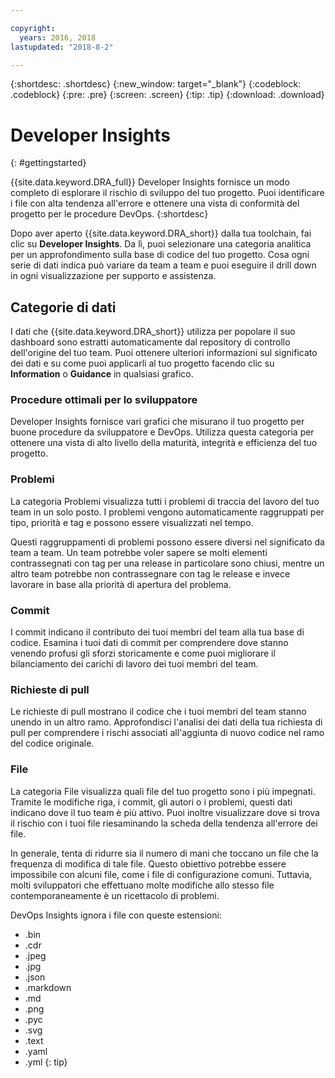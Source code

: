 ```yaml
---

copyright:
  years: 2016, 2018
lastupdated: "2018-8-2"

---
```


{:shortdesc: .shortdesc}
{:new_window: target="_blank"}
{:codeblock: .codeblock}
{:pre: .pre}
{:screen: .screen}
{:tip: .tip}
{:download: .download}

# Developer Insights
{: #gettingstarted}

{{site.data.keyword.DRA_full}} Developer Insights fornisce un modo completo di esplorare il rischio di sviluppo del tuo progetto. Puoi identificare i file con alta tendenza all'errore e ottenere una vista di conformità del progetto per le procedure DevOps.
{:shortdesc}

Dopo aver aperto {{site.data.keyword.DRA_short}} dalla tua toolchain, fai clic su **Developer Insights**. Da lì, puoi selezionare una categoria analitica per un approfondimento sulla base di codice del tuo progetto. Cosa ogni serie di dati indica può variare da team a team e puoi eseguire il drill down in ogni visualizzazione per supporto e assistenza. 

## Categorie di dati
I dati che {{site.data.keyword.DRA_short}} utilizza per popolare il suo dashboard sono estratti automaticamente dal repository di controllo dell'origine del tuo team. Puoi ottenere ulteriori informazioni sul significato dei dati e su come puoi applicarli al tuo progetto facendo clic su **Information** o **Guidance** in qualsiasi grafico.

### Procedure ottimali per lo sviluppatore

Developer Insights fornisce vari grafici che misurano il tuo progetto per buone procedure da sviluppatore e DevOps. Utilizza questa categoria per ottenere una vista di alto livello della maturità, integrità e efficienza del tuo progetto. 

### Problemi

La categoria Problemi visualizza tutti i problemi di traccia del lavoro del tuo team in un solo posto. I problemi vengono automaticamente raggruppati per tipo, priorità e tag e possono essere visualizzati nel tempo. 

Questi raggruppamenti di problemi possono essere diversi nel significato da team a team. Un team potrebbe voler sapere se molti elementi contrassegnati con tag per una release in particolare sono chiusi, mentre un altro team potrebbe non contrassegnare con tag le release e invece lavorare in base alla priorità di apertura del problema.  

### Commit

I commit indicano il contributo dei tuoi membri del team alla tua base di codice. Esamina i tuoi dati di commit per comprendere dove stanno venendo profusi gli sforzi storicamente e come puoi migliorare il bilanciamento dei carichi di lavoro dei tuoi membri del team. 

### Richieste di pull

Le richieste di pull mostrano il codice che i tuoi membri del team stanno unendo in un altro ramo.  Approfondisci l'analisi dei dati della tua richiesta di pull per comprendere i rischi associati all'aggiunta di nuovo codice nel ramo del codice originale.

### File

La categoria File visualizza quali file del tuo progetto sono i più impegnati. Tramite le modifiche riga, i commit, gli autori o i problemi, questi dati indicano dove il tuo team è più attivo. Puoi inoltre visualizzare dove si trova il rischio con i tuoi file riesaminando la scheda della tendenza all'errore dei file.

In generale, tenta di ridurre sia il numero di mani che toccano un file che la frequenza di modifica di tale file. Questo obiettivo potrebbe essere impossibile con alcuni file, come i file di configurazione comuni. Tuttavia, molti sviluppatori che effettuano molte modifiche allo stesso file contemporaneamente è un ricettacolo di problemi. 

DevOps Insights ignora i file con queste estensioni:
* .bin
* .cdr
* .jpeg
* .jpg
* .json
* .markdown
* .md
* .png
* .pyc
* .svg
* .text
* .yaml
* .yml
{: tip}
